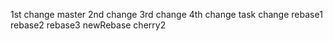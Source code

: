 1st change master
2nd change
3rd change
4th change
task change
rebase1
rebase2
rebase3
newRebase
cherry2
